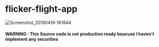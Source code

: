 # flicker-flight-app

![Screenshot_20190419-161844](https://user-images.githubusercontent.com/19620593/56418778-2c6c8e00-62c2-11e9-89c2-e320b3dfef2e.png)

#### WARNING : This Source code is not production ready beacuse I haven't implement any securities
